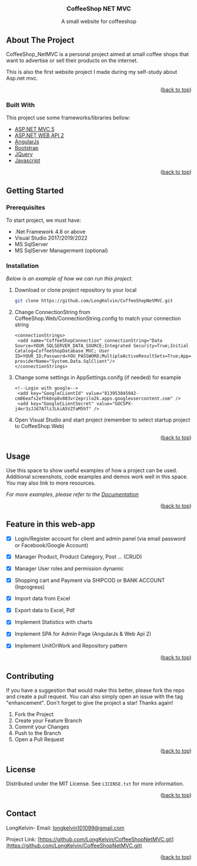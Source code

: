 <div id="top"></div>

<!-- PROJECT LOGO -->
<br />
<div align="center">
 

  <h3 align="center">CoffeeShop NET MVC</h3>

  <p align="center">
   A small website for coffeeshop
    
  </p>
</div>

<!-- ABOUT THE PROJECT -->
## About The Project

CoffeeShop_NetMVC is a personal project aimed at small coffee shops that want to advertise or sell their products on the internet.

This is also the first website project I made during my self-study about Asp.net mvc.

<p align="right">(<a href="#top">back to top</a>)</p>

### Built With

This project use some frameworks/libraries bellow:

* [ASP.NET MVC 5](https://docs.microsoft.com/en-us/aspnet/mvc/overview/getting-started/introduction/getting-started)
* [ASP.NET WEB API 2](https://docs.microsoft.com/en-us/aspnet/web-api/overview/getting-started-with-aspnet-web-api/tutorial-your-first-web-api)
* [AngularJs](https://angularjs.org/)
* [Bootstrap](https://getbootstrap.com)
* [JQuery](https://jquery.com)
* [Javascript](https://www.javascript.com/)
<p align="right">(<a href="#top">back to top</a>)</p>



<!-- GETTING STARTED -->
## Getting Started

### Prerequisites

To start project, we must have:
*  .Net Framework 4.8 or above
*  Visual Studio 2017/2019/2022
*  MS SqlServer
*  MS SqlServer Managerment (optional)

### Installation

_Below is an example of how we can run this project._

1. Download or clone project repository to your local
   ```sh
   git clone https://github.com/LongKelvin/CoffeeShopNetMVC.git
   ```
2. Change ConnectionString from CoffeeShop.Web/ConnectionString.config to match your connection string
   ```config
   <connectionStrings>
	<add name="CoffeeShopConnection" connectionString="Data Source=YOUR_SQLSERVER_DATA_SOURCE;Integrated Security=True;Initial Catalog=CoffeeShopDatabase_MVC; User ID=YOUR_ID;Password=YOU_PASSWORD;MultipleActiveResultSets=True;App=EntityFramework" providerName="System.Data.SqlClient"/>
   </connectionStrings>
   ```
3. Change some settings in AppSettings.conifg (if needed) for example
   ```config
   <!--Login with google-->
	<add key="GoogleCLientId" value="813953845042-cm86eafs2efhk6np8v803vr2eprilo2k.apps.googleusercontent.com" />
	<add key="GoogleCLientSecret" value="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" />
   ```
4. Open Visual Studio and start project (remember to select startup project to CoffeeShop.Web)
<p align="right">(<a href="#top">back to top</a>)</p>



<!-- USAGE EXAMPLES -->
## Usage

Use this space to show useful examples of how a project can be used. Additional screenshots, code examples and demos work well in this space. You may also link to more resources.

_For more examples, please refer to the [Documentation](https://example.com)_

<p align="right">(<a href="#top">back to top</a>)</p>



<!-- ROADMAP -->
## Feature in this web-app

- [x] Login/Register account for client and admin panel (via email password or Facebook/Google Account)
- [x] Manager Product, Product Category, Post ... (CRUD)
- [x] Manager User roles and permission dynamic
- [x] Shopping cart and Payment via SHIPCOD or BANK ACCOUNT (Inprogress)
- [x] Import data from Excel
- [x] Export data to Excel, Pdf
- [x] Implement Statistics with charts
- [x] Implement SPA for Admin Page (AngularJs & Web Api 2)
- [x] Implement UnitOrWork and Repository pattern


<p align="right">(<a href="#top">back to top</a>)</p>



<!-- CONTRIBUTING -->
## Contributing
If you have a suggestion that would make this better, please fork the repo and create a pull request. You can also simply open an issue with the tag "enhancement".
Don't forget to give the project a star! Thanks again!

1. Fork the Project
2. Create your Feature Branch 
3. Commit your Changes 
4. Push to the Branch 
5. Open a Pull Request

<p align="right">(<a href="#top">back to top</a>)</p>



<!-- LICENSE -->
## License

Distributed under the MIT License. See `LICENSE.txt` for more information.

<p align="right">(<a href="#top">back to top</a>)</p>



<!-- CONTACT -->
## Contact

LongKelvin- Email: longkelvin101099@gmail.com

Project Link: [https://github.com/LongKelvin/CoffeeShopNetMVC.git](https://github.com/LongKelvin/CoffeeShopNetMVC.git)

<p align="right">(<a href="#top">back to top</a>)</p>






